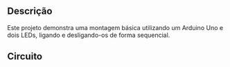 ## Descrição
Este projeto demonstra uma montagem básica utilizando um Arduino Uno e dois LEDs, ligando e desligando-os de forma sequencial.
## Circuito

